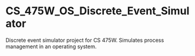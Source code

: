 # CS_475W_OS_Discrete_Event_Simulator
Discrete event simulator project for CS 475W. Simulates process management in an operating system.
